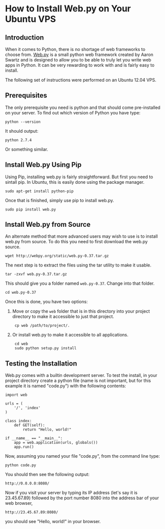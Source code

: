 # How to Install Web.py on Your Ubuntu VPS

## Introduction

When it comes to Python, there is no shortage of web frameworks to choose from. [Web.py](http://webpy.org) is a small python web framework created by Aaron Swartz and is designed to allow you to be able to truly let you write web apps in Python.  It can be very rewarding to work with and is fairly easy to install.

The following set of instructions were performed on an Ubuntu 12.04 VPS.

## Prerequisites

The only prerequisite you need is python and that should come pre-installed on your server. To find out which version of Python you have type:

    python --version


It should output:

    python 2.7.4


Or something similar.


## Install Web.py Using Pip

Using Pip, installing web.py is fairly straightforward. But first you need to sintall pip. In Ubuntu, this is easily done using the package manager.

    sudo apt-get install python-pip


Once that is finished, simply use pip to install web.py.

    sudo pip install web.py


## Install Web.py from Source

An alternate method that more advanced users may wish to use is to install web.py from source.  To do this you need to first download the web.py source.

    wget http://webpy.org/static/web.py-0.37.tar.gz


The next step is to extract the files using the tar utility to make it usable.

    tar -zxvf web.py-0.37.tar.gz


This should give you a folder named `web.py-0.37`. Change into that folder.

    cd web.py-0.37

Once this is done, you have two options:

1. Move or copy the `web` folder that is in this directory into your project directory to make it accessible to just that project.

        cp web /path/to/project/.


2. Or install web.py to make it accessible to all applications.

        cd web
        sudo python setup.py install



## Testing the Installation

Web.py comes with a builtin development server.  To test the install, in your project directory create a python file (name is not important, but for this example it is named "code.py") with the following contents:

    import web

    urls = (
        '/', 'index'
    )

    class index:
        def GET(self):
            return "Hello, world!"

    if __name__ == "__main__":
        app = web.application(urls, globals())
        app.run()


Now, assuming you named your file "code.py", from the command line type:

    python code.py


You should then see the following output:

    http://0.0.0.0:8080/


Now if you visit your server by typing its IP address (let's say it is 23.45.67.89) followed by the port number 8080 into the address bar of your web browser,

    http://23.45.67.89:8080/


you should see "Hello, world!" in your browser.
